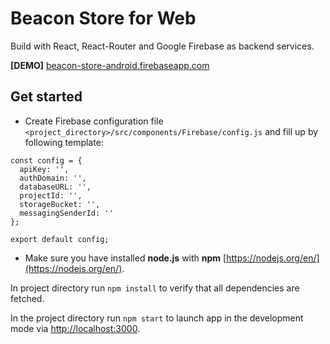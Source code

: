 # Beacon Store for Web

Build with React, React-Router and Google Firebase as backend services.

**[DEMO]** [beacon-store-android.firebaseapp.com](https://beacon-store-android.firebaseapp.com/)

## Get started

- Create Firebase configuration file `<project_directory>/src/components/Firebase/config.js` and fill up by following template:
```
const config = {
  apiKey: '',
  authDomain: '',
  databaseURL: '',
  projectId: '',
  storageBucket: '',
  messagingSenderId: ''
};

export default config;
```

- Make sure you have installed **node.js** with **npm** [https://nodejs.org/en/](https://nodejs.org/en/).

In project directory run `npm install` to verify that all dependencies are fetched.

In the project directory run `npm start` to launch app in the development mode via [http://localhost:3000](http://localhost:3000).
